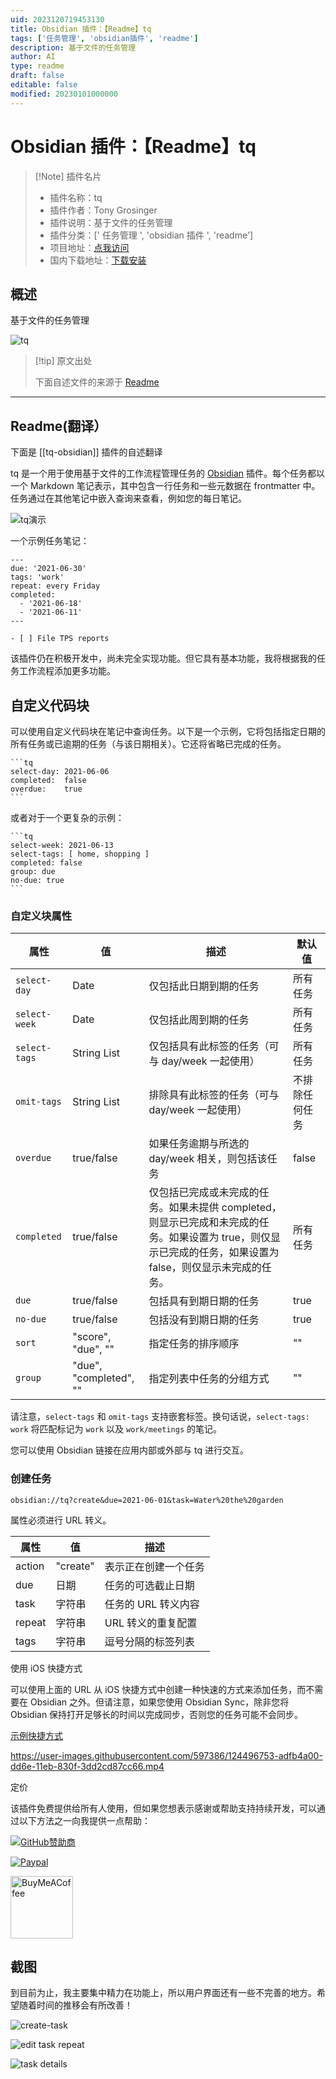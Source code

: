 ```yaml
---
uid: 2023120719453130
title: Obsidian 插件：【Readme】tq
tags: ['任务管理', 'obsidian插件', 'readme']
description: 基于文件的任务管理
author: AI
type: readme
draft: false
editable: false
modified: 20230101000000
---
```


# Obsidian 插件：【Readme】tq

> [!Note] 插件名片
> - 插件名称：tq
> - 插件作者：Tony Grosinger
> - 插件说明：基于文件的任务管理
> - 插件分类：[' 任务管理 ', 'obsidian 插件 ', 'readme']
> - 项目地址：[点我访问](https://github.com/tgrosinger/tq-obsidian)
> - 国内下载地址：[下载安装](https://pkmer.cn/products/plugin/pluginMarket/?tq-obsidian)

## 概述

基于文件的任务管理

![tq](https://cdn.pkmer.cn/covers/tq-obsidian_new.gif!pkmer)

> [!tip] 原文出处
>
>下面自述文件的来源于 [Readme](https://ghproxy.net/https://raw.githubusercontent.com/tgrosinger/tq-obsidian/main/README.md)
>

---

## Readme(翻译）

下面是 [[tq-obsidian]] 插件的自述翻译

tq 是一个用于使用基于文件的工作流程管理任务的 [Obsidian](https://obsidian.md) 插件。每个任务都以一个 Markdown 笔记表示，其中包含一行任务和一些元数据在 frontmatter 中。任务通过在其他笔记中嵌入查询来查看，例如您的每日笔记。

![tq演示](https://cdn.pkmer.cn/covers/tq-obsidian_1_0.gif!pkmer)

一个示例任务笔记：

```
---
due: '2021-06-30'
tags: 'work'
repeat: every Friday
completed:
  - '2021-06-18'
  - '2021-06-11'
---

- [ ] File TPS reports

```

该插件仍在积极开发中，尚未完全实现功能。但它具有基本功能，我将根据我的任务工作流程添加更多功能。

## 自定义代码块

可以使用自定义代码块在笔记中查询任务。以下是一个示例，它将包括指定日期的所有任务或已逾期的任务（与该日期相关）。它还将省略已完成的任务。

    ```tq
    select-day: 2021-06-06
    completed:  false
    overdue:    true
    ```

或者对于一个更复杂的示例：

    ```tq
    select-week: 2021-06-13
    select-tags: [ home, shopping ]
    completed: false
    group: due
    no-due: true
    ```

### 自定义块属性

| 属性           | 值                     | 描述                                                         | 默认值     |
| -------------- | ---------------------- | ------------------------------------------------------------ | ---------- |
| `select-day`   | Date                   | 仅包括此日期到期的任务                                       | 所有任务   |
| `select-week`  | Date                   | 仅包括此周到期的任务                                         | 所有任务   |
| `select-tags`  | String List            | 仅包括具有此标签的任务（可与 day/week 一起使用）                | 所有任务   |
| `omit-tags`    | String List            | 排除具有此标签的任务（可与 day/week 一起使用）                   | 不排除任何任务 |
| `overdue`      | true/false             | 如果任务逾期与所选的 day/week 相关，则包括该任务                | false      |
| `completed`    | true/false             | 仅包括已完成或未完成的任务。如果未提供 completed，则显示已完成和未完成的任务。如果设置为 true，则仅显示已完成的任务，如果设置为 false，则仅显示未完成的任务。 | 所有任务   |
| `due`          | true/false             | 包括具有到期日期的任务                                       | true       |
| `no-due`       | true/false             | 包括没有到期日期的任务                                       | true       |
| `sort`         | "score", "due", ""     | 指定任务的排序顺序                                           | ""         |
| `group`        | "due", "completed", "" | 指定列表中任务的分组方式                                     | ""         |

请注意，`select-tags` 和 `omit-tags` 支持嵌套标签。换句话说，`select-tags: work` 将匹配标记为 `work` 以及 `work/meetings` 的笔记。

您可以使用 Obsidian 链接在应用内部或外部与 tq 进行交互。

### 创建任务

```
obsidian://tq?create&due=2021-06-01&task=Water%20the%20garden
```

属性必须进行 URL 转义。

| 属性     | 值        | 描述                               |
| -------- | -------- | ------------------------------------ |
| action   | "create" | 表示正在创建一个任务                 |
| due      | 日期     | 任务的可选截止日期                   |
| task     | 字符串   | 任务的 URL 转义内容                   |
| repeat   | 字符串   | URL 转义的重复配置                    |
| tags     | 字符串   | 逗号分隔的标签列表                   |

使用 iOS 快捷方式

可以使用上面的 URL 从 iOS 快捷方式中创建一种快速的方式来添加任务，而不需要在 Obsidian 之外。但请注意，如果您使用 Obsidian Sync，除非您将 Obsidian 保持打开足够长的时间以完成同步，否则您的任务可能不会同步。

[示例快捷方式](https://www.icloud.com/shortcuts/ea7991d02bc24922ace9b49c670a1397)

<https://user-images.githubusercontent.com/597386/124496753-adfb4a00-dd6e-11eb-830f-3dd2cd87cc66.mp4>

定价

该插件免费提供给所有人使用，但如果您想表示感谢或帮助支持持续开发，可以通过以下方法之一向我提供一点帮助：

[![GitHub赞助商](https://img.shields.io/github/sponsors/tgrosinger?style=social)](https://github.com/sponsors/tgrosinger)

[![Paypal](https://img.shields.io/badge/paypal-tgrosinger-yellow?style=social&logo=paypal)](https://paypal.me/tgrosinger)

[<img src="https://cdn.buymeacoffee.com/buttons/v2/default-yellow.png" alt="BuyMeACoffee" width="100">](https://www.buymeacoffee.com/tgrosinger)

## 截图

到目前为止，我主要集中精力在功能上，所以用户界面还有一些不完善的地方。希望随着时间的推移会有所改善！

![create-task](https://cdn.pkmer.cn/covers/tq-obsidian_1_3.png!pkmer)

![edit task repeat](https://cdn.pkmer.cn/covers/tq-obsidian_1_4.png!pkmer)

![task details](https://cdn.pkmer.cn/covers/tq-obsidian_1_5.png!pkmer)
